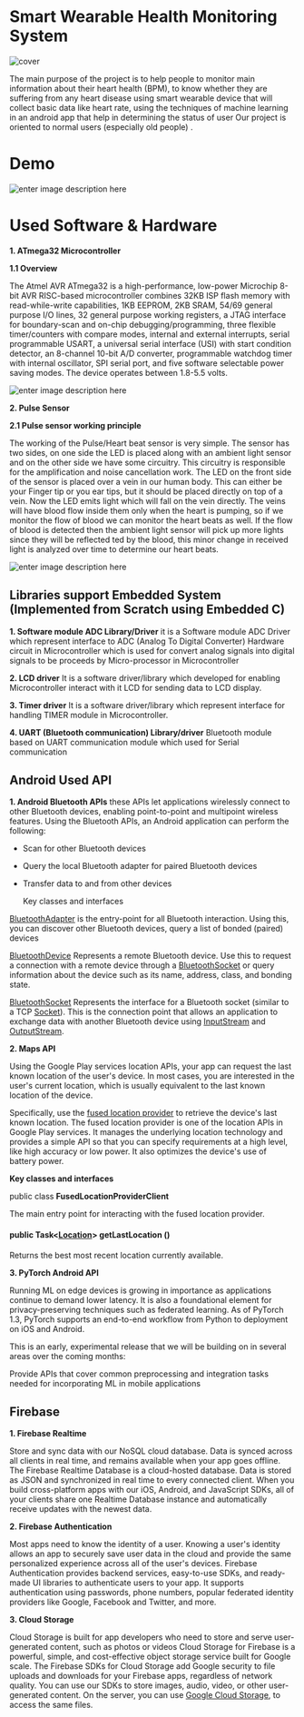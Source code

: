 # Smart Wearable Health Monitoring System
![cover](https://github.com/adhamaly/Smart-Wearable-Health-Monitoring-System/blob/main/images/cover.jpg)

The main purpose of the project is to help people to monitor main information about their heart health (BPM), to know whether they are suffering from any heart disease using smart wearable device that will collect basic data like heart rate, using the techniques of machine learning in an android app that help in determining the status of user Our project is oriented to normal users (especially old people) .

#  Demo
![enter image description here](https://github.com/adhamaly/Smart-Wearable-Health-Monitoring-System/blob/main/images/WhatsApp%20Image%202020-07-13%20at%204.43.17%20AM%20%282%29.jpeg)

# Used Software & Hardware



**1.  ATmega32 Microcontroller**

**1.1 Overview**

The Atmel AVR ATmega32 is a high-performance, low-power Microchip 8-bit AVR RISC-based microcontroller combines 32KB ISP flash memory with read-while-write capabilities, 1KB EEPROM, 2KB SRAM, 54/69 general purpose I/O lines, 32 general purpose working registers, a JTAG interface for boundary-scan and on-chip debugging/programming, three flexible timer/counters with compare modes, internal and external interrupts, serial programmable USART, a universal serial interface (USI) with start condition detector, an 8-channel 10-bit A/D converter, programmable watchdog timer with internal oscillator, SPI serial port, and five software selectable power saving modes. The device operates between 1.8-5.5 volts.

![enter image description here](https://github.com/adhamaly/Smart-Wearable-Health-Monitoring-System/blob/main/images/at_pins.jpg)




**2. Pulse Sensor**

**2.1 Pulse sensor working principle**

The working of the Pulse/Heart beat sensor is very simple. The sensor has two sides, on one side the LED is placed along with an ambient light sensor and on the other side we have some circuitry. This circuitry is responsible for the amplification and noise cancellation work. The LED on the front side of the sensor is placed over a vein in our human body. This can either be your Finger tip or you ear tips, but it should be placed directly on top of a vein.
Now the LED emits light which will fall on the vein directly. The veins will have blood flow inside them only when the heart is pumping, so if we monitor the flow of blood we can monitor the heart beats as well. If the flow of blood is detected then the ambient light sensor will pick up more lights since they will be reflected ted by the blood, this minor change in received light is analyzed over time to determine our heart beats.

![enter image description here](https://github.com/adhamaly/Smart-Wearable-Health-Monitoring-System/blob/main/images/11574-04_pulseSensor.jpg)


## Libraries support Embedded System (Implemented from Scratch using Embedded C)

**1. Software module ADC Library/Driver**
 it is a Software module ADC Driver which represent interface to ADC (Analog To Digital Converter) Hardware circuit in Microcontroller which is used for convert analog signals into digital signals to be proceeds by Micro-processor in Microcontroller
 
**2. LCD driver**
It is a software driver/library which developed for enabling Microcontroller interact with it LCD for sending data to LCD display.

**3.  Timer driver**
It is a software driver/library which represent interface for handling TIMER module in Microcontroller.

**4. UART (Bluetooth communication) Library/driver**
Bluetooth module based on UART communication module which used for Serial communication 

## Android Used API 

**1. Android Bluetooth APIs**
these APIs let applications wirelessly connect to other Bluetooth devices, enabling point-to-point and multipoint wireless features.
Using the Bluetooth APIs, an Android application can perform the following:
- Scan for other Bluetooth devices
- Query the local Bluetooth adapter for paired Bluetooth devices
- Transfer data to and from other devices
        
    Key classes and interfaces

[BluetoothAdapter](https://developer.android.com/reference/android/bluetooth/BluetoothAdapter) is the entry-point for all Bluetooth interaction. Using this, you can discover other Bluetooth devices, query a list of bonded (paired) devices

[BluetoothDevice](https://developer.android.com/reference/android/bluetooth/BluetoothDevice)
Represents a remote Bluetooth device. Use this to request a connection with a remote device through a [BluetoothSocket](https://developer.android.com/reference/android/bluetooth/BluetoothSocket) or query information about the device such as its name, address, class, and bonding state.

[BluetoothSocket](https://developer.android.com/reference/android/bluetooth/BluetoothSocket)
Represents the interface for a Bluetooth socket (similar to a TCP [Socket](https://developer.android.com/reference/java/net/Socket)). This is the connection point that allows an application to exchange data with another Bluetooth device using [InputStream](https://developer.android.com/reference/java/io/InputStream) and [OutputStream](https://developer.android.com/reference/java/io/OutputStream).

**2. Maps API**

Using the Google Play services location APIs, your app can request the last known location of the user's device. In most cases, you are interested in the user's current location, which is usually equivalent to the last known location of the device.

Specifically, use the [fused location provider](https://developers.google.com/android/reference/com/google/android/gms/location/FusedLocationProviderClient.html) to retrieve the device's last known location. The fused location provider is one of the location APIs in Google Play services. It manages the underlying location technology and provides a simple API so that you can specify requirements at a high level, like high accuracy or low power. It also optimizes the device's use of battery power.


**Key classes and interfaces**

public class **FusedLocationProviderClient**

The main entry point for interacting with the fused location provider.
#### **public Task<**[**Location**](https://developer.android.com/reference/android/location/Location.html)**>**  getLastLocation  **()**

Returns the best most recent location currently available.

**3.  PyTorch Android API**

Running ML on edge devices is growing in importance as applications continue to demand lower latency. It is also a foundational element for privacy-preserving techniques such as federated learning. As of PyTorch 1.3, PyTorch supports an end-to-end workflow from Python to deployment on iOS and Android.

This is an early, experimental release that we will be building on in several areas over the coming months:

Provide APIs that cover common preprocessing and integration tasks needed for incorporating ML in mobile applications


## Firebase
**1. Firebase Realtime**

Store and sync data with our NoSQL cloud database. Data is synced across all clients in real time, and remains available when your app goes offline.
The Firebase Realtime Database is a cloud-hosted database. Data is stored as JSON and synchronized in real time to every connected client. When you build cross-platform apps with our iOS, Android, and JavaScript SDKs, all of your clients share one Realtime Database instance and automatically receive updates with the newest data.



**2.  Firebase Authentication**

Most apps need to know the identity of a user. Knowing a user's identity allows an app to securely save user data in the cloud and provide the same personalized experience across all of the user's devices.
Firebase Authentication provides backend services, easy-to-use SDKs, and ready-made UI libraries to authenticate users to your app. It supports authentication using passwords, phone numbers, popular federated identity providers like Google, Facebook and Twitter, and more.


**3. Cloud Storage**

Cloud Storage is built for app developers who need to store and serve user-generated content, such as photos or videos
Cloud Storage for Firebase is a powerful, simple, and cost-effective object storage service built for Google scale. The Firebase SDKs for Cloud Storage add Google security to file uploads and downloads for your Firebase apps, regardless of network quality. You can use our SDKs to store images, audio, video, or other user-generated content. On the server, you can use [Google Cloud Storage](https://cloud.google.com/storage), to access the same files.
